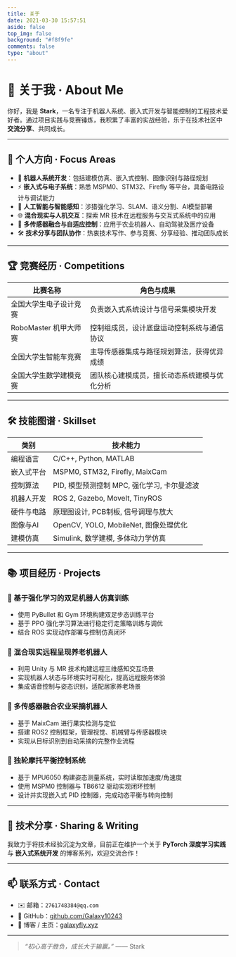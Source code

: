 ```yaml
---
title: 关于
date: 2021-03-30 15:57:51
aside: false
top_img: false
background: "#f8f9fe"
comments: false
type: "about"
---
```

# 🌟 关于我 · About Me

你好，我是 **Stark**，一名专注于机器人系统、嵌入式开发与智能控制的工程技术爱好者。通过项目实践与竞赛锤炼，我积累了丰富的实战经验，乐于在技术社区中 **交流分享**、共同成长。

---

## 🧭 个人方向 · Focus Areas

- 🤖 **机器人系统开发**：包括建模仿真、嵌入式控制、图像识别与路径规划
- ⚡ **嵌入式与电子系统**：熟悉 MSPM0、STM32、Firefly 等平台，具备电路设计与调试能力
- 🧠 **人工智能与智能感知**：涉猎强化学习、SLAM、语义分割、AI模型部署
- 🌐 **混合现实与人机交互**：探索 MR 技术在远程服务与交互式系统中的应用
- 📡 **多传感器融合与自适应控制**：应用于农业机器人、自动驾驶及医疗设备
- 🛠 **技术分享与团队协作**：热衷技术写作、参与竞赛、分享经验、推动团队成长

---

## 🏆 竞赛经历 · Competitions

| 比赛名称 | 角色与成果 |
|----------|------------|
| 全国大学生电子设计竞赛 | 负责嵌入式系统设计与信号采集模块开发 |
| RoboMaster 机甲大师赛 | 控制组成员，设计底盘运动控制系统与通信协议 |
| 全国大学生智能车竞赛 | 主导传感器集成与路径规划算法，获得优异成绩 |
| 全国大学生数学建模竞赛 | 团队核心建模成员，擅长动态系统建模与优化分析 |

---

## 🛠 技能图谱 · Skillset

| 类别 | 技术能力 |
|------|-----------|
| 编程语言 | C/C++, Python, MATLAB |
| 嵌入式平台 | MSPM0, STM32, Firefly, MaixCam |
| 控制算法 | PID, 模型预测控制 MPC, 强化学习, 卡尔曼滤波 |
| 机器人开发 | ROS 2, Gazebo, MoveIt, TinyROS |
| 硬件与电路 | 原理图设计, PCB制板, 信号调理与放大 |
| 图像与AI | OpenCV, YOLO, MobileNet, 图像处理优化 |
| 建模仿真 | Simulink, 数学建模, 多体动力学仿真 |

---

## 📚 项目经历 · Projects

### 🤖 基于强化学习的双足机器人仿真训练
- 使用 PyBullet 和 Gym 环境构建双足步态训练平台
- 基于 PPO 强化学习算法进行稳定行走策略训练与调优
- 结合 ROS 实现动作部署与控制仿真闭环

### 🧓 混合现实远程呈现养老机器人
- 利用 Unity 与 MR 技术构建远程三维感知交互场景
- 实现机器人状态与环境实时可视化，提高远程服务体验
- 集成语音控制与姿态识别，适配居家养老场景

### 🍅 多传感器融合农业采摘机器人
- 基于 MaixCam 进行果实检测与定位
- 搭建 ROS2 控制框架，管理视觉、机械臂与传感器模块
- 实现从目标识别到自动采摘的完整作业流程

### 🛵 独轮摩托平衡控制系统
- 基于 MPU6050 构建姿态测量系统，实时读取加速度/角速度
- 使用 MSPM0 控制器与 TB6612 驱动实现闭环控制
- 设计并实现嵌入式 PID 控制器，完成动态平衡与转向控制

---

## 📝 技术分享 · Sharing & Writing

我致力于将技术经验沉淀为文章，目前正在维护一个关于 **PyTorch 深度学习实践** 与 **嵌入式系统开发** 的博客系列，欢迎交流合作！

---

## 📫 联系方式 · Contact

- ✉️ 邮箱：`2761748384@qq.com`
- 🐙 GitHub：[github.com/Galaxy10243](https://github.com/Galaxy10243)
- 📘 博客 / 主页：[galaxyfly.xyz](galaxyfly.xyz)

---

> _“初心高于胜负，成长大于输赢。”_ —— Stark
